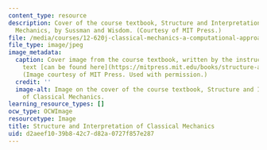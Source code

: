 ```yaml
---
content_type: resource
description: Cover of the course textbook, Structure and Interpretation of Classical
  Mechanics, by Sussman and Wisdom. (Courtesy of MIT Press.)
file: /media/courses/12-620j-classical-mechanics-a-computational-approach-fall-2008/d2aeef1039b842c7d82a0727f857e287_12-620jf08-th.jpg
file_type: image/jpeg
image_metadata:
  caption: Cover image from the course textbook, written by the instructors. The full
    text [can be found here](https://mitpress.mit.edu/books/structure-and-interpretation-classical-mechanics).
    (Image courtesy of MIT Press. Used with permission.)
  credit: ''
  image-alt: Image on the cover of the course textbook, Structure and Interpretation
    of Classical Mechanics.
learning_resource_types: []
ocw_type: OCWImage
resourcetype: Image
title: Structure and Interpretation of Classical Mechanics
uid: d2aeef10-39b8-42c7-d82a-0727f857e287
---
```

